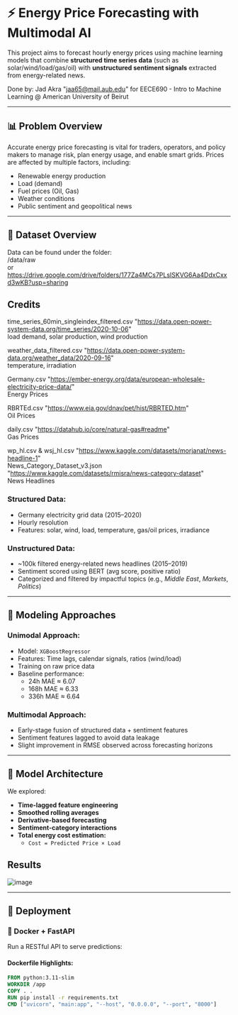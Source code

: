 # ⚡ Energy Price Forecasting with Multimodal AI

This project aims to forecast hourly energy prices using machine learning models that combine **structured time series data** (such as solar/wind/load/gas/oil) with **unstructured sentiment signals** extracted from energy-related news. </br>

Done by: Jad Akra "jaa65@mail.aub.edu" for EECE690 - Intro to Machine Learning @ American University of Beirut

---

## 📊 Problem Overview

Accurate energy price forecasting is vital for traders, operators, and policy makers to manage risk, plan energy usage, and enable smart grids. Prices are affected by multiple factors, including:
- Renewable energy production
- Load (demand)
- Fuel prices (Oil, Gas)
- Weather conditions
- Public sentiment and geopolitical news

---

## 📁 Dataset Overview
Data can be found under the folder: </br>
/data/raw </br>
or </br>
https://drive.google.com/drive/folders/177Za4MCs7PLsISKVG6Aa4DdxCxxd3wKB?usp=sharing

## Credits
time_series_60min_singleindex_filtered.csv "https://data.open-power-system-data.org/time_series/2020-10-06" </br>
load demand, solar production, wind production

weather_data_filtered.csv "https://data.open-power-system-data.org/weather_data/2020-09-16" </br>
temperature, irradiation

Germany.csv "https://ember-energy.org/data/european-wholesale-electricity-price-data/" </br>
Energy Prices

RBRTEd.csv "https://www.eia.gov/dnav/pet/hist/RBRTED.htm" </br>
Oil Prices

daily.csv "https://datahub.io/core/natural-gas#readme" </br>
Gas Prices

wp_hl.csv & wsj_hl.csv "https://www.kaggle.com/datasets/morjanat/news-headline-1" </br>
News_Category_Dataset_v3.json "https://www.kaggle.com/datasets/rmisra/news-category-dataset" </br>
News Headlines

### Structured Data:
- Germany electricity grid data (2015–2020)
- Hourly resolution
- Features: solar, wind, load, temperature, gas/oil prices, irradiance

### Unstructured Data:
- ~100k filtered energy-related news headlines (2015–2019)
- Sentiment scored using BERT (avg score, positive ratio)
- Categorized and filtered by impactful topics (e.g., *Middle East*, *Markets*, *Politics*)

---

## 🧪 Modeling Approaches

### Unimodal Approach:
- Model: `XGBoostRegressor`
- Features: Time lags, calendar signals, ratios (wind/load)
- Training on raw price data
- Baseline performance:  
  - 24h MAE ≈ 6.07  
  - 168h MAE ≈ 6.33  
  - 336h MAE ≈ 6.64  

### Multimodal Approach:
- Early-stage fusion of structured data + sentiment features
- Sentiment features lagged to avoid data leakage
- Slight improvement in RMSE observed across forecasting horizons

---

## 🤖 Model Architecture

We explored:
- **Time-lagged feature engineering**
- **Smoothed rolling averages**
- **Derivative-based forecasting**
- **Sentiment-category interactions**
- **Total energy cost estimation:**
  - `Cost = Predicted Price × Load`
## Results

![image](https://github.com/user-attachments/assets/6d6f5d95-10b0-462d-a25e-d84a57aa45d5)

---

## 🚀 Deployment

### 🐳 Docker + FastAPI

Run a RESTful API to serve predictions:

#### Dockerfile Highlights:
```dockerfile
FROM python:3.11-slim
WORKDIR /app
COPY . .
RUN pip install -r requirements.txt
CMD ["uvicorn", "main:app", "--host", "0.0.0.0", "--port", "8000"]
